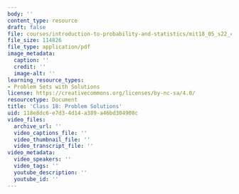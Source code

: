 ```yaml
---
body: ''
content_type: resource
draft: false
file: courses/introduction-to-probability-and-statistics/mit18_05_s22_class18_pset_sol.pdf
file_size: 114826
file_type: application/pdf
image_metadata:
  caption: ''
  credit: ''
  image-alt: ''
learning_resource_types:
- Problem Sets with Solutions
license: https://creativecommons.org/licenses/by-nc-sa/4.0/
resourcetype: Document
title: 'Class 18: Problem Solutions'
uid: 118e8dc6-e7d3-4d14-a389-a46bd304908c
video_files:
  archive_url: ''
  video_captions_file: ''
  video_thumbnail_file: ''
  video_transcript_file: ''
video_metadata:
  video_speakers: ''
  video_tags: ''
  youtube_description: ''
  youtube_id: ''
---
```

